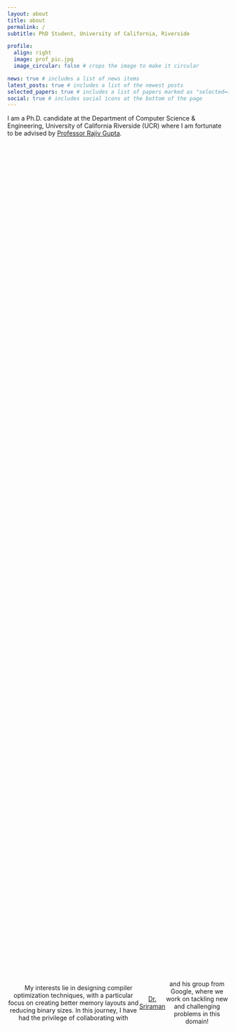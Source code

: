 ```yaml
---
layout: about
title: about
permalink: /
subtitle: PhD Student, University of California, Riverside

profile:
  align: right
  image: prof_pic.jpg
  image_circular: false # crops the image to make it circular

news: true # includes a list of news items
latest_posts: true # includes a list of the newest posts
selected_papers: true # includes a list of papers marked as "selected={true}"
social: true # includes social icons at the bottom of the page
---
```


I am a Ph.D. candidate at the Department of Computer Science & Engineering, University of California Riverside (UCR) where I am fortunate to be advised by [Professor Rajiv Gupta](http://www.cs.ucr.edu/~gupta/).

<p style="display: flex; justify-content: center; align-items: center; text-align: center; height: 100%;">
&nbsp;&nbsp;&nbsp;&nbsp;&nbsp;&nbsp;My interests lie in designing compiler optimization techniques, with a particular focus on creating better memory layouts and reducing binary sizes. In this journey, I have had the privilege of collaborating with <a href="https://research.google/people/author37618/?&type=google&type=other" target="_blank">Dr. Sriraman</a> and his group from Google, where we work on tackling new and challenging problems in this domain!
</p>